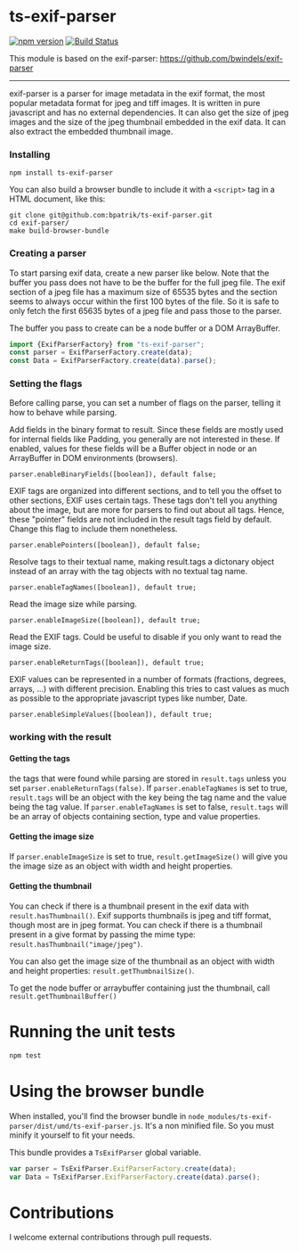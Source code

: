 ts-exif-parser
========
[![npm version](https://badge.fury.io/js/ts-exif-parser.svg)](https://badge.fury.io/js/ts-exif-parser)
[![Build Status](https://travis-ci.org/bpatrik/ts-exif-parser.svg?branch=master)](https://travis-ci.org/bpatrik/ts-exif-parser)

This module is based on the exif-parser: https://github.com/bwindels/exif-parser
 

----------------
exif-parser is a parser for image metadata in the exif format, the most popular metadata format for jpeg and tiff images. It is written in pure javascript and has no external dependencies. It can also get the size of jpeg images and the size of the jpeg thumbnail embedded in the exif data. It can also extract the embedded thumbnail image.

### Installing

    npm install ts-exif-parser

You can also build a browser bundle to include it with a `<script>` tag in a HTML document, like this:

	git clone git@github.com:bpatrik/ts-exif-parser.git
	cd exif-parser/
	make build-browser-bundle
 
### Creating a parser
To start parsing exif data, create a new parser like below. Note that the buffer you pass does not have to be the buffer for the full jpeg file. The exif section of a jpeg file has a maximum size of 65535 bytes and the section seems to always occur within the first 100 bytes of the file. So it is safe to only fetch the first 65635 bytes of a jpeg file and pass those to the parser.

The buffer you pass to create can be a node buffer or a DOM ArrayBuffer.

```typescript
import {ExifParserFactory} from "ts-exif-parser";
const parser = ExifParserFactory.create(data);
const Data = ExifParserFactory.create(data).parse();
```

### Setting the flags

Before calling parse, you can set a number of flags on the parser, telling it how to behave while parsing.

Add fields in the binary format to result. Since these fields are mostly used for internal fields like Padding, you generally are not interested in these. If enabled, values for these fields will be a Buffer object in node or an ArrayBuffer in DOM environments (browsers).

    parser.enableBinaryFields([boolean]), default false;

EXIF tags are organized into different sections, and to tell you the offset to other sections, EXIF uses certain tags. These tags don't tell you anything about the image, but are more for parsers to find out about all tags. Hence, these "pointer" fields are not included in the result tags field by default. Change this flag to include them nonetheless.

    parser.enablePointers([boolean]), default false;

Resolve tags to their textual name, making result.tags a dictonary object instead of an array with the tag objects with no textual tag name.

    parser.enableTagNames([boolean]), default true;

Read the image size while parsing.

    parser.enableImageSize([boolean]), default true;

Read the EXIF tags. Could be useful to disable if you only want to read the image size.

    parser.enableReturnTags([boolean]), default true;

EXIF values can be represented in a number of formats (fractions, degrees, arrays, ...) with different precision.
Enabling this tries to cast values as much as possible to the appropriate javascript types like number, Date.

    parser.enableSimpleValues([boolean]), default true;

### working with the result

#### Getting the tags
the tags that were found while parsing are stored in ```result.tags``` unless you set ```parser.enableReturnTags(false)```. If ```parser.enableTagNames``` is set to true, ```result.tags``` will be an object with the key being the tag name and the value being the tag value. If ```parser.enableTagNames``` is set to false, ```result.tags``` will be an array of objects containing section, type and value properties.

#### Getting the image size
If ```parser.enableImageSize``` is set to true, ```result.getImageSize()``` will give you the image size as an object with width and height properties.

#### Getting the thumbnail

You can check if there is a thumbnail present in the exif data with ```result.hasThumbnail()```. Exif supports thumbnails is jpeg and tiff format, though most are in jpeg format. You can check if there is a thumbnail present in a give format by passing the mime type: ```result.hasThumbnail("image/jpeg")```.

You can also get the image size of the thumbnail as an object with width and height properties: ```result.getThumbnailSize()```.

To get the node buffer or arraybuffer containing just the thumbnail, call ```result.getThumbnailBuffer()```

# Running the unit tests

```typescript
npm test
```

# Using the browser bundle

When installed, you'll find the browser bundle in `node_modules/ts-exif-parser/dist/umd/ts-exif-parser.js`. It's a non minified file. So you must minify it yourself to fit your needs.

This bundle provides a `TsExifParser` global variable.

```javascript
var parser = TsExifParser.ExifParserFactory.create(data);
var Data = TsExifParser.ExifParserFactory.create(data).parse();
```

# Contributions

I welcome external contributions through pull requests.
